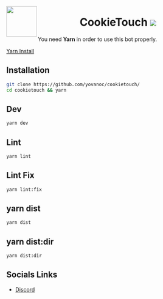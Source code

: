 <a href="#"><img src="https://image.ibb.co/j8rmqJ/icon.png" align="left" height="80" width="80"></a>
<center>
	<h1>
    CookieTouch <a href="https://travis-ci.org/yovanoc/cookietouch">
    <img src="https://travis-ci.org/yovanoc/cookietouch.svg?branch=master">
  </a>
  </h1>
</center>

You need **Yarn** in order to use this bot properly.

[Yarn Install](https://yarnpkg.com/lang/en/docs/install/)

## Installation

```bash
git clone https://github.com/yovanoc/cookietouch/
cd cookietouch && yarn
```

## Dev

```bash En mod Dev
yarn dev
```

## Lint

```bash Les erreurs de style
yarn lint
```

## Lint Fix

```bash Fix les erreurs
yarn lint:fix
```

## yarn dist

```bash Creer l'installateur
yarn dist
```

## yarn dist:dir

```bash Creer l'ex
yarn dist:dir
```

## Socials Links

- [Discord](https://discord.gg/swU74Fm)
